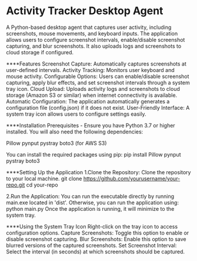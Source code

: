 # Activity Tracker Desktop Agent

A Python-based desktop agent that captures user activity, including screenshots, mouse movements, and keyboard inputs. The application allows users to configure screenshot intervals, enable/disable screenshot capturing, and blur screenshots. It also uploads logs and screenshots to cloud storage if configured.

****Features
Screenshot Capture: Automatically captures screenshots at user-defined intervals.
Activity Tracking: Monitors user keyboard and mouse activity.
Configurable Options: Users can enable/disable screenshot capturing, apply blur effects, and set screenshot intervals through a system tray icon.
Cloud Upload: Uploads activity logs and screenshots to cloud storage (Amazon S3 or similar) when internet connectivity is available.
Automatic Configuration: The application automatically generates a configuration file (config.json) if it does not exist.
User-Friendly Interface: A system tray icon allows users to configure settings easily.

****Installation
Prerequisites -
Ensure you have Python 3.7 or higher installed. You will also need the following dependencies:

Pillow
pynput
pystray
boto3 (for AWS S3)

You can install the required packages using pip:
pip install Pillow pynput pystray boto3

****Setting Up the Application
1.Clone the Repository: Clone the repository to your local machine.
git clone https://github.com/yourusername/your-repo.git
cd your-repo

2.Run the Application: You can run the executable directly by running main.exe located in 'dist'. Otherwise, you can run the application using:
python main.py
Once the application is running, it will minimize to the system tray.

****Using the System Tray Icon
Right-click on the tray icon to access configuration options.
Capture Screenshots: Toggle this option to enable or disable screenshot capturing.
Blur Screenshots: Enable this option to save blurred versions of the captured screenshots.
Set Screenshot Interval: Select the interval (in seconds) at which screenshots should be captured.
